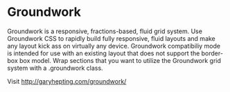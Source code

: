 Groundwork
==========

Groundwork is a responsive, fractions-based, fluid grid system. Use Groundwork CSS to rapidly build fully responsive, fluid layouts and make any layout kick ass on virtually any device. Groundwork compatibiliy mode is intended for use with an existing layout that does not support the border-box box model. Wrap sections that you want to utilize the Groundwork grid system with a .groundwork class.

Visit http://garyhepting.com/groundwork/